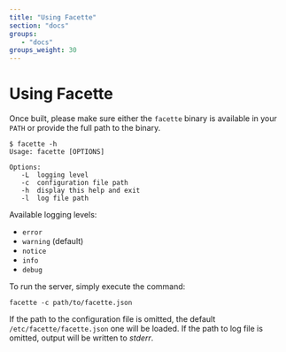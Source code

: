 ```yaml
---
title: "Using Facette"
section: "docs"
groups:
   - "docs"
groups_weight: 30
---
```


# Using Facette

Once built, please make sure either the `facette` binary is available in your `PATH` or provide the full path to the
binary.

```
$ facette -h
Usage: facette [OPTIONS]

Options:
   -L  logging level
   -c  configuration file path
   -h  display this help and exit
   -l  log file path
```

Available logging levels:

 * `error`
 * `warning` (default)
 * `notice`
 * `info`
 * `debug`

To run the server, simply execute the command:

```
facette -c path/to/facette.json
```

<span class="fa fa-info-circle"></span> If the path to the configuration file is omitted, the default
`/etc/facette/facette.json` one will be loaded. If the path to log file is omitted, output will be written to *stderr*.
